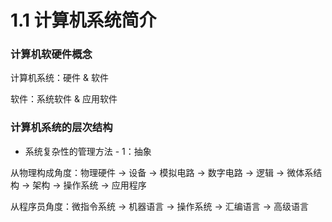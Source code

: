 # 1.1 计算机系统简介


### 计算机软硬件概念

计算机系统：硬件 & 软件

软件：系统软件 & 应用软件


### 计算机系统的层次结构

* 系统复杂性的管理方法 - 1：抽象

从物理构成角度：物理硬件 -> 设备 -> 模拟电路 -> 数字电路 -> 逻辑 -> 微体系结构 -> 架构 -> 操作系统 -> 应用程序

从程序员角度：微指令系统 -> 机器语言 -> 操作系统 -> 汇编语言 -> 高级语言
